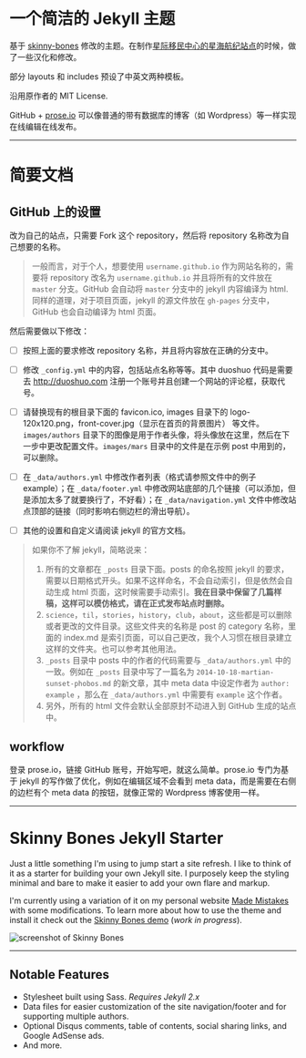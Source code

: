 # 一个简洁的 Jekyll 主题

基于 [skinny-bones](https://github.com/mmistakes/skinny-bones-jekyll) 修改的主题。在制作[星际移民中心的星海航纪站点](http://interimm.org/magazine)的时候，做了一些汉化和修改。

部分 layouts 和 includes 预设了中英文两种模板。

沿用原作者的 MIT License. 

GitHub + [prose.io](http://prose.io) 可以像普通的带有数据库的博客（如 Wordpress）等一样实现在线编辑在线发布。

-----

# 简要文档

## GitHub 上的设置

改为自己的站点，只需要 Fork 这个 repository，然后将 repository 名称改为自己想要的名称。

> 一般而言，对于个人，想要使用 `username.github.io` 作为网站名称的，需要将 repository 改名为 `username.github.io` 并且将所有的文件放在 `master` 分支。GitHub 会自动将 `master` 分支中的 jekyll 内容编译为 html. 同样的道理，对于项目页面，jekyll 的源文件放在 `gh-pages` 分支中，GitHub 也会自动编译为 html 页面。

然后需要做以下修改：

- [ ] 按照上面的要求修改 repository 名称，并且将内容放在正确的分支中。
- [ ] 修改 `_config.yml` 中的内容，包括站点名称等等。其中 duoshuo 代码是需要去 http://duoshuo.com 注册一个账号并且创建一个网站的评论框，获取代号。
- [ ] 请替换现有的根目录下面的 favicon.ico, images 目录下的 logo-120x120.png，front-cover.jpg（显示在首页的背景图片） 等文件。`images/authors` 目录下的图像是用于作者头像，将头像放在这里，然后在下一步中更改配置文件。`images/mars` 目录中的文件是在示例 post 中用到的，可以删除。
- [ ] 在 `_data/authors.yml` 中修改作者列表（格式请参照文件中的例子 example）；在 `_data/footer.yml` 中修改网站底部的几个链接（可以添加，但是添加太多了就要换行了，不好看）；在 `_data/navigation.yml` 文件中修改站点顶部的链接（同时影响右侧边栏的滑出导航）。
- [ ] 其他的设置和自定义请阅读 jekyll 的官方文档。


> 如果你不了解 jekyll，简略说来：
> 1. 所有的文章都在 `_posts` 目录下面。posts 的命名按照 jekyll 的要求，需要以日期格式开头。如果不这样命名，不会自动索引，但是依然会自动生成 html 页面，这时候需要手动索引。**我在目录中保留了几篇样稿，这样可以模仿格式，请在正式发布站点时删除。**
> 2. `science`，`til`，`stories`，`history`，`club`，`about`，这些都是可以删除或者更改的文件目录。这些文件夹的名称是 post 的 category 名称，里面的 index.md 是索引页面，可以自己更改，我个人习惯在根目录建立这样的文件夹。也可以参考其他用法。
> 3. `_posts` 目录中 posts 中的作者的代码需要与 `_data/authors.yml` 中的一致。例如在 `_posts` 目录中写了一篇名为 `2014-10-18-martian-sunset-phobos.md` 的新文章，其中 meta data 中设定作者为 `author: example` ，那么在 `_data/authors.yml` 中需要有 `example` 这个作者。
> 3. 另外，所有的 html 文件会默认全部原封不动进入到 GitHub 生成的站点中。



## workflow

登录 prose.io，链接 GitHub 账号，开始写吧，就这么简单。prose.io 专门为基于 jekyll 的写作做了优化，例如在编辑区域不会看到 meta data，而是需要在右侧的边栏有个 meta data 的按钮，就像正常的 Wordpress 博客使用一样。





-----

# Skinny Bones Jekyll Starter

Just a little something I'm using to jump start a site refresh. I like to think of it as a starter for building your own Jekyll site. I purposely keep the styling minimal and bare to make it easier to add your own flare and markup.

I'm currently using a variation of it on my personal website [Made Mistakes](http://mademistakes.com) with some modifications. To learn more about how to use the theme and install it check out the [Skinny Bones demo](http://mmistakes.github.io/skinny-bones-jekyll/) (*work in progress*).

![screenshot of Skinny Bones](http://mmistakes.github.io/skinny-bones-jekyll/images/skinny-bones-theme-feature.jpg)

---

## Notable Features

* Stylesheet built using Sass. *Requires Jekyll 2.x*
* Data files for easier customization of the site navigation/footer and for supporting multiple authors.
* Optional Disqus comments, table of contents, social sharing links, and Google AdSense ads.
* And more.